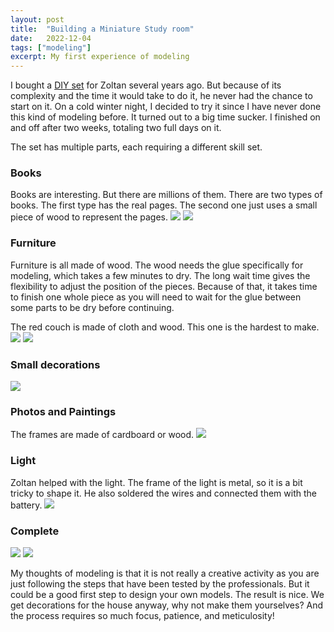 ```yaml
---
layout: post
title:  "Building a Miniature Study room"
date:   2022-12-04
tags: ["modeling"]
excerpt: My first experience of modeling
---
```


I bought a [DIY set](https://www.amazon.com/gp/product/B06X3VNJBZ/ref=ppx_yo_dt_b_search_asin_title?ie=UTF8&th=1) for Zoltan several years ago. But because of its complexity and the time it would take to do it, he never had the chance to start on it. On a cold winter night, I decided to try it since I have never done this kind of modeling before. It turned out to a big time sucker. I finished on and off after two weeks, totaling two full days on it.

The set has multiple parts, each requiring a different skill set.

### Books
Books are interesting. But there are millions of them. There are two types of books. The first type has the real pages. The second one just uses a small piece of wood to represent the pages.
<img src="/assets/images/posts/miniature-study-room/IMGR24937.JPG" />
<img src="/assets/images/posts/miniature-study-room/IMGR24935.JPG" />

### Furniture
Furniture is all made of wood. The wood needs the glue specifically for modeling, which takes a few minutes to dry. The long wait time gives the flexibility to adjust the position of the pieces. Because of that, it takes time to finish one whole piece as you will need to wait for the glue between some parts to be dry before continuing.

The red couch is made of cloth and wood. This one is the hardest to make.
<img src="/assets/images/posts/miniature-study-room/IMGR24943.JPG" />
<img src="/assets/images/posts/miniature-study-room/IMGR24941.JPG" />

### Small decorations
<img src="/assets/images/posts/miniature-study-room/IMGR24931.JPG" />

### Photos and Paintings
The frames are made of cardboard or wood.
<img src="/assets/images/posts/miniature-study-room/IMGR24932.JPG" />

### Light
Zoltan helped with the light. The frame of the light is metal, so it is a bit tricky to shape it. He also soldered the wires and connected them with the battery.
<img src="/assets/images/posts/miniature-study-room/IMGR24929.JPG" />

### Complete
<img src="/assets/images/posts/miniature-study-room/IMGR24944.JPG" />
<img src="/assets/images/posts/miniature-study-room/IMGR24953.JPG" />

My thoughts of modeling is that it is not really a creative activity as you are just following the steps that have been tested by the professionals. But it could be a good first step to design your own models. The result is nice. We get decorations for the house anyway, why not make them yourselves? And the process requires so much focus, patience, and meticulosity!
